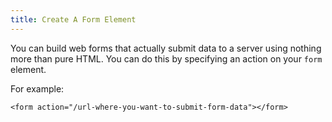 ```yaml
---
title: Create A Form Element
---
```

You can build web forms that actually submit data to a server using nothing more than pure HTML. You can do this by specifying an action on your `form` element.

For example:

    <form action="/url-where-you-want-to-submit-form-data"></form>